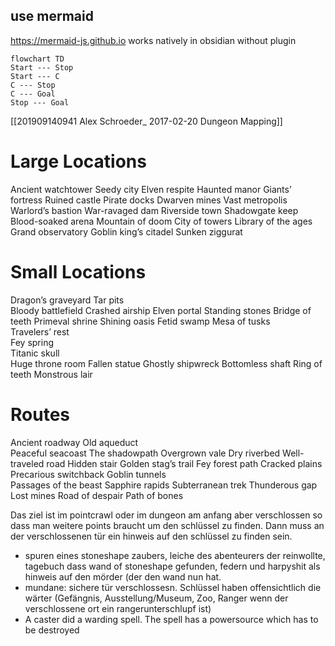 
## use mermaid
https://mermaid-js.github.io
works natively in obsidian without plugin

```mermaid  
flowchart TD
Start --- Stop
Start --- C
C --- Stop
C --- Goal
Stop --- Goal
```

[[201909140941 Alex Schroeder_ 2017-02-20 Dungeon Mapping]]

# Large Locations
Ancient watchtower
Seedy city 
Elven respite 
Haunted manor
Giants’ fortress
Ruined castle
Pirate docks
Dwarven mines
Vast metropolis
Warlord’s bastion
War-ravaged dam
Riverside town 
Shadowgate keep
Blood-soaked arena 
Mountain of doom
City of towers
Library of the ages
Grand observatory
Goblin king’s citadel
Sunken ziggurat

# Small Locations
Dragon’s graveyard
Tar pits  
Bloody battlefield 
Crashed airship
Elven portal
Standing stones
Bridge of teeth
Primeval shrine
Shining oasis
Fetid swamp
Mesa of tusks  
Travelers’ rest  
Fey spring  
Titanic skull  
Huge throne room
Fallen statue
Ghostly shipwreck
Bottomless shaft
Ring of teeth
Monstrous lair


# Routes
Ancient roadway
Old aqueduct  
Peaceful seacoast 
The shadowpath
Overgrown vale
Dry riverbed
Well-traveled road
Hidden stair
Golden stag’s trail
Fey forest path
Cracked plains  
Precarious switchback
Goblin tunnels  
Passages of the beast 
Sapphire rapids
Subterranean trek
Thunderous gap
Lost mines
Road of despair
Path of bones



Das ziel ist im pointcrawl oder im dungeon am anfang aber verschlossen so dass man weitere points braucht um den schlüssel zu finden. Dann muss an der verschlossenen tür ein hinweis auf den schlüssel zu finden sein.
- spuren eines stoneshape zaubers, leiche des abenteurers der reinwollte, tagebuch dass wand of stoneshape gefunden, federn und harpyshit als hinweis auf den mörder (der den wand nun hat.
- mundane: sichere tür verschlossesn. Schlüssel haben offensichtlich die wärter (Gefängnis, Ausstellung/Museum, Zoo, Ranger wenn der verschlossene ort ein rangerunterschlupf ist)
- A caster did a warding spell. The spell has a powersource which has to be destroyed